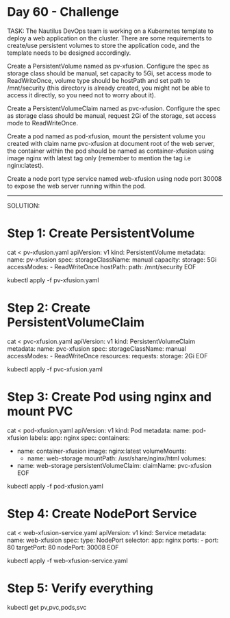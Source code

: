 # Day 60 - Challenge 
TASK: The Nautilus DevOps team is working on a Kubernetes template to deploy a web application on the cluster. There are some requirements to create/use persistent volumes to store the application code, and the template needs to be designed accordingly.

Create a PersistentVolume named as pv-xfusion. Configure the spec as storage class should be manual, set capacity to 5Gi, set access mode to ReadWriteOnce, volume type should be hostPath and set path to /mnt/security (this directory is already created, you might not be able to access it directly, so you need not to worry about it).

Create a PersistentVolumeClaim named as pvc-xfusion. Configure the spec as storage class should be manual, request 2Gi of the storage, set access mode to ReadWriteOnce.

Create a pod named as pod-xfusion, mount the persistent volume you created with claim name pvc-xfusion at document root of the web server, the container within the pod should be named as container-xfusion using image nginx with latest tag only (remember to mention the tag i.e nginx:latest).

Create a node port type service named web-xfusion using node port 30008 to expose the web server running within the pod.

-------------------------------------------------------------------

SOLUTION:

# Step 1: Create PersistentVolume
cat <<EOF > pv-xfusion.yaml
apiVersion: v1
kind: PersistentVolume
metadata:
  name: pv-xfusion
spec:
  storageClassName: manual
  capacity:
    storage: 5Gi
  accessModes:
    - ReadWriteOnce
  hostPath:
    path: /mnt/security
EOF

kubectl apply -f pv-xfusion.yaml

# Step 2: Create PersistentVolumeClaim
cat <<EOF > pvc-xfusion.yaml
apiVersion: v1
kind: PersistentVolumeClaim
metadata:
  name: pvc-xfusion
spec:
  storageClassName: manual
  accessModes:
    - ReadWriteOnce
  resources:
    requests:
      storage: 2Gi
EOF

kubectl apply -f pvc-xfusion.yaml

# Step 3: Create Pod using nginx and mount PVC
cat <<EOF > pod-xfusion.yaml
apiVersion: v1
kind: Pod
metadata:
  name: pod-xfusion
  labels:
    app: nginx
spec:
  containers:
  - name: container-xfusion
    image: nginx:latest
    volumeMounts:
    - name: web-storage
      mountPath: /usr/share/nginx/html
  volumes:
  - name: web-storage
    persistentVolumeClaim:
      claimName: pvc-xfusion
EOF

kubectl apply -f pod-xfusion.yaml

# Step 4: Create NodePort Service
cat <<EOF > web-xfusion-service.yaml
apiVersion: v1
kind: Service
metadata:
  name: web-xfusion
spec:
  type: NodePort
  selector:
    app: nginx
  ports:
    - port: 80
      targetPort: 80
      nodePort: 30008
EOF

kubectl apply -f web-xfusion-service.yaml

# Step 5: Verify everything
kubectl get pv,pvc,pods,svc

